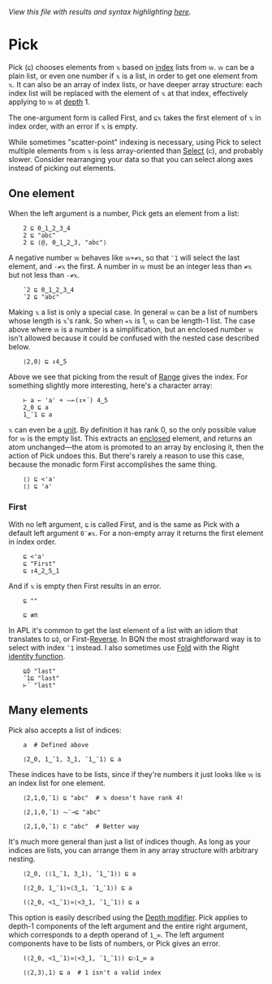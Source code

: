 *View this file with results and syntax highlighting [here](https://mlochbaum.github.io/BQN/doc/pick.html).*

# Pick

Pick (`⊑`) chooses elements from `𝕩` based on [index](indices.md) lists from `𝕨`. `𝕨` can be a plain list, or even one number if `𝕩` is a list, in order to get one element from `𝕩`. It can also be an array of index lists, or have deeper array structure: each index list will be replaced with the element of `𝕩` at that index, effectively applying to `𝕨` at [depth](depth.md#the-depth-modifier) 1.

The one-argument form is called First, and `⊑𝕩` takes the first element of `𝕩` in index order, with an error if `𝕩` is empty.

While sometimes "scatter-point" indexing is necessary, using Pick to select multiple elements from `𝕩` is less array-oriented than [Select](select.md) (`⊏`), and probably slower. Consider rearranging your data so that you can select along axes instead of picking out elements.

## One element

When the left argument is a number, Pick gets an element from a list:

        2 ⊑ 0‿1‿2‿3‿4
        2 ⊑ "abc"
        2 ⊑ ⟨@, 0‿1‿2‿3, "abc"⟩

A negative number `𝕨` behaves like `𝕨+≠𝕩`, so that `¯1` will select the last element, and `-≠𝕩` the first. A number in `𝕨` must be an integer less than `≠𝕩` but not less than `-≠𝕩`.

        ¯2 ⊑ 0‿1‿2‿3‿4
        ¯2 ⊑ "abc"

Making `𝕩` a list is only a special case. In general `𝕨` can be a list of numbers whose length is `𝕩`'s rank. So when `=𝕩` is 1, `𝕨` can be length-1 list. The case above where `𝕨` is a number is a simplification, but an enclosed number `𝕨` isn't allowed because it could be confused with the nested case described below.

        ⟨2,0⟩ ⊑ ↕4‿5

Above we see that picking from the result of [Range](range.md) gives the index. For something slightly more interesting, here's a character array:

        ⊢ a ← 'a' + ⥊⟜(↕×´) 4‿5
        2‿0 ⊑ a
        1‿¯1 ⊑ a

`𝕩` can even be a [unit](enclose.md#whats-a-unit). By definition it has rank 0, so the only possible value for `𝕨` is the empty list. This extracts an [enclosed](enclose.md) element, and returns an atom unchanged—the atom is promoted to an array by enclosing it, then the action of Pick undoes this. But there's rarely a reason to use this case, because the monadic form First accomplishes the same thing.

        ⟨⟩ ⊑ <'a'
        ⟨⟩ ⊑ 'a'

### First

With no left argument, `⊑` is called First, and is the same as Pick with a default left argument `0¨≢𝕩`. For a non-empty array it returns the first element in index order.

        ⊑ <'a'
        ⊑ "First"
        ⊑ ↕4‿2‿5‿1

And if `𝕩` is empty then First results in an error.

        ⊑ ""

        ⊑ ≢π

In APL it's common to get the last element of a list with an idiom that translates to `⊑⌽`, or First-[Reverse](reverse.md). In BQN the most straightforward way is to select with index `¯1` instead. I also sometimes use [Fold](fold.md) with the Right [identity function](identity.md).

        ⊑⌽ "last"
        ¯1⊑ "last"
        ⊢´ "last"

## Many elements

Pick also accepts a list of indices:

        a  # Defined above

        ⟨2‿0, 1‿¯1, 3‿1, ¯1‿¯1⟩ ⊑ a

These indices have to be lists, since if they're numbers it just looks like `𝕨` is an index list for one element.

        ⟨2,1,0,¯1⟩ ⊑ "abc"  # 𝕩 doesn't have rank 4!

        ⟨2,1,0,¯1⟩ ⥊¨⊸⊑ "abc"

        ⟨2,1,0,¯1⟩ ⊏ "abc"  # Better way

It's much more general than just a list of indices though. As long as your indices are lists, you can arrange them in any array structure with arbitrary nesting.

        ⟨2‿0, ⟨⟨1‿¯1, 3‿1⟩, ¯1‿¯1⟩⟩ ⊑ a

        (⟨2‿0, 1‿¯1⟩≍⟨3‿1, ¯1‿¯1⟩) ⊑ a

        (⟨2‿0, <1‿¯1⟩≍⟨<3‿1, ¯1‿¯1⟩) ⊑ a

This option is easily described using the [Depth modifier](depth.md#the-depth-modifier). Pick applies to depth-1 components of the left argument and the entire right argument, which corresponds to a depth operand of `1‿∞`. The left argument components have to be lists of numbers, or Pick gives an error.

        (⟨2‿0, <1‿¯1⟩≍⟨<3‿1, ¯1‿¯1⟩) ⊑⚇1‿∞ a

        ⟨⟨2,3⟩,1⟩ ⊑ a  # 1 isn't a valid index
